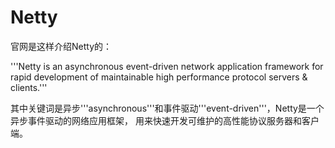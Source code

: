 # Netty

官网是这样介绍Netty的：

'''Netty is an asynchronous event-driven network application framework
for rapid development of maintainable high performance protocol servers & clients.'''

其中关键词是异步'''asynchronous'''和事件驱动'''event-driven'''，Netty是一个异步事件驱动的网络应用框架，
用来快速开发可维护的高性能协议服务器和客户端。